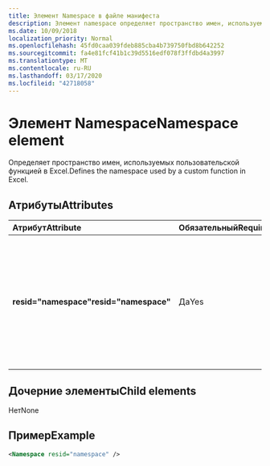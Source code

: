 ```yaml
---
title: Элемент Namespace в файле манифеста
description: Элемент namespace определяет пространство имен, используемое пользовательской функцией в Excel.
ms.date: 10/09/2018
localization_priority: Normal
ms.openlocfilehash: 45fd0caa039fdeb885cba4b739750fbd8b642252
ms.sourcegitcommit: fa4e81fcf41b1c39d5516edf078f3ffdbd4a3997
ms.translationtype: MT
ms.contentlocale: ru-RU
ms.lasthandoff: 03/17/2020
ms.locfileid: "42718058"
---
```

# <a name="namespace-element"></a><span data-ttu-id="dd6c4-103">Элемент Namespace</span><span class="sxs-lookup"><span data-stu-id="dd6c4-103">Namespace element</span></span>

<span data-ttu-id="dd6c4-104">Определяет пространство имен, используемых пользовательской функцией в Excel.</span><span class="sxs-lookup"><span data-stu-id="dd6c4-104">Defines the namespace used by a custom function in Excel.</span></span>

## <a name="attributes"></a><span data-ttu-id="dd6c4-105">Атрибуты</span><span class="sxs-lookup"><span data-stu-id="dd6c4-105">Attributes</span></span>

|  <span data-ttu-id="dd6c4-106">Атрибут</span><span class="sxs-lookup"><span data-stu-id="dd6c4-106">Attribute</span></span>  |  <span data-ttu-id="dd6c4-107">Обязательный</span><span class="sxs-lookup"><span data-stu-id="dd6c4-107">Required</span></span>  |  <span data-ttu-id="dd6c4-108">Описание</span><span class="sxs-lookup"><span data-stu-id="dd6c4-108">Description</span></span>  |
|:-----|:-----|:-----|
|  <span data-ttu-id="dd6c4-109">**resid="namespace"**</span><span class="sxs-lookup"><span data-stu-id="dd6c4-109">**resid="namespace"**</span></span>  |  <span data-ttu-id="dd6c4-110">Да</span><span class="sxs-lookup"><span data-stu-id="dd6c4-110">Yes</span></span>  | <span data-ttu-id="dd6c4-111">Должен соответствовать заголовку ShortStrings для пользовательской функции, указанной в элементе [Resources](resources.md).</span><span class="sxs-lookup"><span data-stu-id="dd6c4-111">Should match the ShortStrings title for your custom function, specified within the [Resources](resources.md) element.</span></span> |

## <a name="child-elements"></a><span data-ttu-id="dd6c4-112">Дочерние элементы</span><span class="sxs-lookup"><span data-stu-id="dd6c4-112">Child elements</span></span>

<span data-ttu-id="dd6c4-113">Нет</span><span class="sxs-lookup"><span data-stu-id="dd6c4-113">None</span></span>

## <a name="example"></a><span data-ttu-id="dd6c4-114">Пример</span><span class="sxs-lookup"><span data-stu-id="dd6c4-114">Example</span></span>

```xml
<Namespace resid="namespace" />
```
